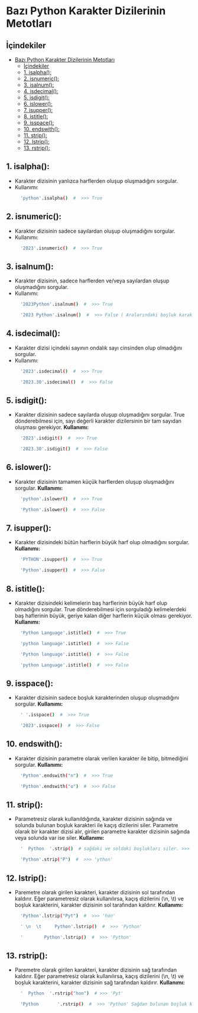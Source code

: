 # Bazı Python Karakter Dizilerinin Metotları
## İçindekiler

- [Bazı Python Karakter Dizilerinin Metotları](#bazı-python-karakter-dizilerinin-metotları)
  - [İçindekiler](#i̇çindekiler)
  - [1. isalpha():](#1-isalpha)
  - [2. isnumeric():](#2-isnumeric)
  - [3. isalnum():](#3-isalnum)
  - [4. isdecimal():](#4-isdecimal)
  - [5. isdigit():](#5-isdigit)
  - [6. islower():](#6-islower)
  - [7. isupper():](#7-isupper)
  - [8. istitle():](#8-istitle)
  - [9. isspace():](#9-isspace)
  - [10. endswith():](#10-endswith)
  - [11. strip():](#11-strip)
  - [12. lstrip():](#12-lstrip)
  - [13. rstrip():](#13-rstrip)

## 1. isalpha():
 *  Karakter dizisinin yanlızca harflerden oluşup oluşmadığını sorgular.
 *  Kullanımı:
    ```bash
      'python'.isalpha()  #  >>> True
    ```

 
## 2. isnumeric(): 
 *  Karakter dizisinin sadece sayılardan oluşup oluşmadığını sorgular.
 *  Kullanımı:
    ```bash
      '2023'.isnumeric()  #  >>> True
    ```


## 3. isalnum(): 
 *  Karakter dizisinin, sadece harflerden ve/veya sayılardan oluşup oluşmadığını sorgular.
 *  Kullanımı:
    ```bash
      '2023Python'.isalnum()  #  >>> True
    ```
    ```bash
      '2023 Python'.isalnum()  #  >>> False ( Aralarındaki boşluk karakterine dikkat edelim.) 
    ```

## 4. isdecimal(): 
 *  Karakter dizisi içindeki sayının ondalık sayı cinsinden olup olmadığını sorgular.
 *  Kullanımı:
    ```bash
      '2023'.isdecimal()  #  >>> True
    ```
    ```bash
      '2023.30'.isdecimal()  #  >>> False
    ```

## 5. isdigit(): 
 *  Karakter dizisinin sadece sayılarda oluşup oluşmadığını sorgular. True dönderebilmesi için, sayı değerli karakter dizilersinin bir tam sayıdan oluşması gerekiyor.
 **Kullanımı:**
    ```bash
      '2023'.isdigit()  #  >>> True
    ```
    ```bash
      '2023.30'.isdigit()  #  >>> False
    ```

## 6. islower(): 
 *  Karakter dizisinin tamamen küçük harflerden oluşup oluşmadığını sorgular.
 **Kullanımı:**
    ```bash
      'python'.islower()  #  >>> True
    ```
    ```bash
      'Python'.islower()  #  >>> False
    ```

## 7. isupper(): 
 * Karakter dizisindeki bütün harflerin büyük harf olup olmadığını sorgular.
 **Kullanımı:**
    ```bash
      'PYTHON'.isupper()  #  >>> True
    ```
    ```bash
      'Python'.isupper()  #  >>> False
    ```

## 8. istitle(): 
 *  Karakter dizisindeki kelimelerin baş harflerinin büyük harf olup olmadığını sorgular. True dönderebilmesi için sorguladığı kelimelerdeki baş haflerinin büyük, geriye kalan diğer harflerin küçük olması gerekiyor.
 **Kullanımı:**
    ```bash
      'Python Language'.istitle()  #  >>> True
    ```
    ```bash
      'python language'.istitle()  #  >>> False
    ```
    ```bash
      'Python language'.istitle()  #  >>> False
    ```
    ```bash
      'python Language'.istitle()  #  >>> False
    ```

## 9. isspace(): 
 *  Karakter dizisinin sadece boşluk karakterinden oluşup oluşmadığını sorgular.
 **Kullanımı:**
    ```bash
      ' '.isspace()  #  >>> True
    ```
    ```bash
      '2023'.isspace()  #  >>> False
    ```

## 10. endswith(): 
 *  Karakter dizisinin parametre olarak verilen karakter ile bitip, bitmediğini sorgular.
 **Kullanımı:**
    ```bash
      'Python'.endswith("n")  #  >>> True
    ```
    ```bash
      'Python'.endswith("o")  #  >>> False
    ```

## 11. strip(): 
 *  Parametresiz olarak kullanıldığında, karakter dizisinin sağında ve solunda bulunan boşluk karakteri ile kaçış dizilerini siler. Parametre olarak bir karakter dizisi alır, girilen parametre karakter dizisinin sağında veya solunda var ise siler.
 **Kullanımı:**
    ```bash
      '  Python  '.strip()  # sağdaki ve soldaki boşlukları siler. >>> 'Python'
    ```
    ```bash
      'Python'.strip("P")  #  >>> 'ython'
    ```
## 12. lstrip(): 
 *  Paremetre olarak girilen karakteri, karakter dizisinin sol tarafından kaldırır. Eğer parametresiz olarak kullanılırsa, kaçış dizilerini (\n, \t) ve boşluk karakterini, karakter dizisinin sol tarafından kaldırır.
 **Kullanımı:**
    ```bash
      'Python'.lstrip("Pyt")  #  >>> 'hon'
    ```

    ```bash
      ' \n  \t     Python'.lstrip()  #  >>> 'Python'
    ```

    ```bash
      '        Python'.lstrip()  #  >>> 'Python'
    ```
## 13. rstrip(): 
 *  Paremetre olarak girilen karakteri, karakter dizisinin sağ tarafından kaldırır. Eğer parametresiz olarak kullanılırsa, kaçış dizilerini (\n, \t) ve boşluk karakterini, karakter dizisinin sağ tarafından kaldırır.
 **Kullanımı:**
    ```bash
      '  Python  '.rstrip("hon")  # >>> 'Pyt'
    ```
    ```bash
      'Python       '.rstrip()  #  >>> 'Python' Sağdan bulunan boşluk karakterlerini ortaan kaldırır.
    ```
